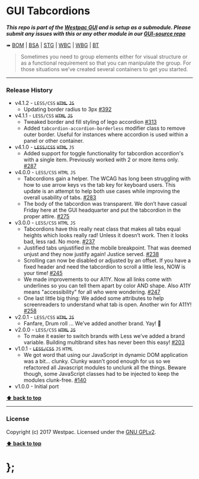 GUI Tabcordions
===============

***This repo is part of the [Westpac GUI](http://gel.westpacgroup.com.au/GUI/) and is setup as a submodule. Please submit any issues with this or any other
module in our [GUI-source repo](https://github.com/WestpacCXTeam/GUI-source/issues)***

➠
[BOM](http://westpaccxteam.github.io/GUI-tabcordions/tests/BOM/) |
[BSA](http://westpaccxteam.github.io/GUI-tabcordions/tests/BSA/) |
[STG](http://westpaccxteam.github.io/GUI-tabcordions/tests/STG/) |
[WBC](http://westpaccxteam.github.io/GUI-tabcordions/tests/WBC/) |
[WBG](http://westpaccxteam.github.io/GUI-tabcordions/tests/WBG/) |
[BT](http://westpaccxteam.github.io/GUI-tabcordions/tests/BT/)

> Sometimes you need to group elements either for visual structure or as a functional requirement so that you can manipulate the group. For those situations
> we’ve created several containers to get you started.

----------------------------------------------------------------------------------------------------------------------------------------------------------------


### Release History

* v4.1.2 - `LESS/CSS` ~~`HTML`~~ ~~`JS`~~
	* Updating border radius to 3px
	[#392](https://github.com/WestpacCXTeam/GUI-source/issues/392)
* v4.1.1 - `LESS/CSS` ~~`HTML`~~ ~~`JS`~~
	* Tweaked border and fill styling of lego accordion
		[#313](https://github.com/WestpacCXTeam/GUI-source/issues/313)
	* Added `tabcordion-accordion-borderless` modifier class to remove outer border. Useful for instances where accordion is used within a panel or other container.
* v4.1.0 - ~~`LESS/CSS`~~ ~~`HTML`~~ `JS`
	* Added support for toggle functionality for tabcordion accordion's with a single item. Previously worked with 2 or more items only.
		[#287](https://github.com/WestpacCXTeam/GUI-source/issues/287)
* v4.0.0 - `LESS/CSS` `HTML` `JS`
	* Tabcordions gain a helper. The WCAG has long been struggling with how to use arrow keys vs the tab key for keyboard users. This update is an attempt to
		help both use cases while improving the overall usability of tabs.
		[#283](https://github.com/WestpacCXTeam/GUI-source/issues/283)
	* The body of the tabcordion was transparent. We don’t have casual Friday here at the GUI headquarter and put the tabcordion in the proper attire.
		[#275](https://github.com/WestpacCXTeam/GUI-source/issues/275)
* v3.0.0 - `LESS/CSS` `HTML` `JS`
	* Tabcordions have this really neat class that makes all tabs equal heights which looks really rad! Unless it doesn’t work. Then it looks bad, less rad.
		No more.
		[#237](https://github.com/WestpacCXTeam/GUI-source/issues/237)
	* Justified tabs unjustified in the mobile breakpoint. That was deemed unjust and they now justify again! Justice served.
		[#238](https://github.com/WestpacCXTeam/GUI-source/issues/238)
	* Scrolling can now be disabled or adjusted by an offset. If you have a fixed header and need the tabcordion to scroll a little less, NOW is your time!
		[#245](https://github.com/WestpacCXTeam/GUI-source/issues/245)
	* We made improvements to our A11Y. Now all links come with underlines so you can tell them apart by color AND shape. Also A11Y means "accessibility" for all
		who were wondering.
		[#247](https://github.com/WestpacCXTeam/GUI-source/issues/247)
	* One last little big thing: We added some attributes to help screenreaders to understand what tab is open. Another win for A11Y!
		[#258](https://github.com/WestpacCXTeam/GUI-source/issues/258)
* v2.0.1 - `LESS/CSS` ~~`HTML`~~ ~~`JS`~~
	* Fanfare, Drum roll … We’ve added another brand. Yay! :clap:
* v2.0.0 - `LESS/CSS` ~~`HTML`~~ ~~`JS`~~
	* To make it easier to switch brands with Less we’ve added a brand variable. Building multibrand sites has never been this easy!
		[#203](https://github.com/WestpacCXTeam/GUI-source/issues/203)
* v1.0.1 - ~~`LESS/CSS`~~ `JS` `HTML`
	* We got word that using our JavaScript in dynamic DOM application was a bit... clunky. Clunky wasn’t good enough for us so we refactored all Javascript
		modules to unclunk all the things. Beware though, some JavaScript classes had to be injected to keep the modules clunk-free.
		[#140](https://github.com/WestpacCXTeam/GUI-source/issues/140)
* v1.0.0 - Initial port

**[⬆ back to top](#content)**


----------------------------------------------------------------------------------------------------------------------------------------------------------------


### License

Copyright (c) 2017 Westpac. Licensed under the [GNU GPLv2](https://raw.githubusercontent.com/WestpacCXTeam/GUI-tabcordions/master/LICENSE).

**[⬆ back to top](#content)**

# };